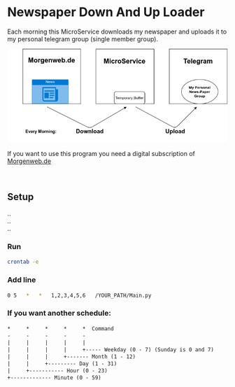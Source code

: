 # Newspaper Down And Up Loader
Each morning this MicroService downloads my newspaper and uploads it to my personal telegram group (single member  group).

![](.ReadMe/Newspaper_Downloader.png "Newspaper Downloader")

If you want to use this program you need a digital subscription of [Morgenweb.de](https://abo-bergstraesser-anzeiger.morgenweb.de/?hnr=paywall])

<br/>

## Setup
.. \
.. \
..


### Run
```sh
crontab -e
```
### Add line
```sh
0 5   *   *   1,2,3,4,5,6   /YOUR_PATH/Main.py
```

### If you want another schedule:
```
*     *     *     *     *  Command
-     -     -     -     -
|     |     |     |     |
|     |     |     |     +----- Weekday (0 - 7) (Sunday is 0 and 7)
|     |     |     +------- Month (1 - 12)
|     |     +--------- Day (1 - 31)
|     +----------- Hour (0 - 23)
+------------- Minute (0 - 59)
```